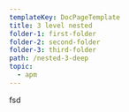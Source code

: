 ```yaml
---
templateKey: DocPageTemplate
title: 3 level nested
folder-1: first-folder
folder-2: second-folder
folder-3: third-folder
path: /nested-3-deep
topic:
  - apm
---
```

fsd